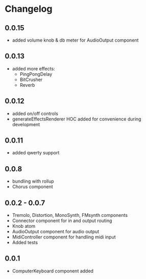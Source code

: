 # Changelog

## 0.0.15

- added volume knob & db meter for AudioOutput component

## 0.0.13

- added more effects:
  - PingPongDelay
  - BitCrusher
  - Reverb

## 0.0.12

- added on/off controls
- generateEffectsRenderer HOC added for convenience during development

## 0.0.11

- added qwerty support

## 0.0.8

- bundling with rollup
- Chorus component

## 0.0.2 - 0.0.7

- Tremolo, Distortion, MonoSynth, FMsynth components
- Connector component for in and output routing
- Knob atom
- AudioOutput component for audio output
- MidiController component for handling midi input
- Added tests

## 0.0.1

- ComputerKeyboard component added
